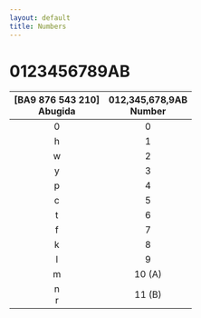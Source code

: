 ```yaml
---
layout: default
title: Numbers
---
```


# <ab>0123456789AB</ab>

|<ab>[BA9 876 543 210]</ab><br>Abugida|012,345,678,9AB<br>Number|
|:-:|:-:|
|<ab>0</ab>|0|
|<ab>h</ab>|1|
|<ab>w</ab>|2|
|<ab>y</ab>|3|
|<ab>p</ab>|4|
|<ab>c</ab>|5|
|<ab>t</ab>|6|
|<ab>f</ab>|7|
|<ab>k</ab>|8|
|<ab>l</ab>|9|
|<ab>m</ab>|10 (A)|
|<ab>n<br>r</ab>|11 (B)|
